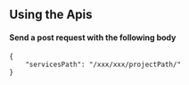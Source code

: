 ## Using the Apis

#### Send a post request with the following body

```
{
    "servicesPath": "/xxx/xxx/projectPath/"
}
```


